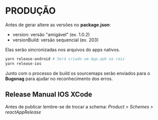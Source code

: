 PRODUÇÃO
========

Antes de gerar altere as versões no **package.json**:
* version: versão "amigável" (ex. 1.0.2)
* versionBuild: versão sequencial (ex. 203)

Elas serão sincronizadas nos arquivos do apps nativos.  

```bash
yarn release-android # Será criado um App.apk na raiz
yarn release-ios 
```

Junto com o processo de build os sourcemaps serão enviados para o 
**Bugsnag** para ajudar no reconhecimento dos erros.

## Release Manual IOS XCode

Antes de publicar lembre-se de trocar a schema: 
*Product > Schemes > reactAppRelease*